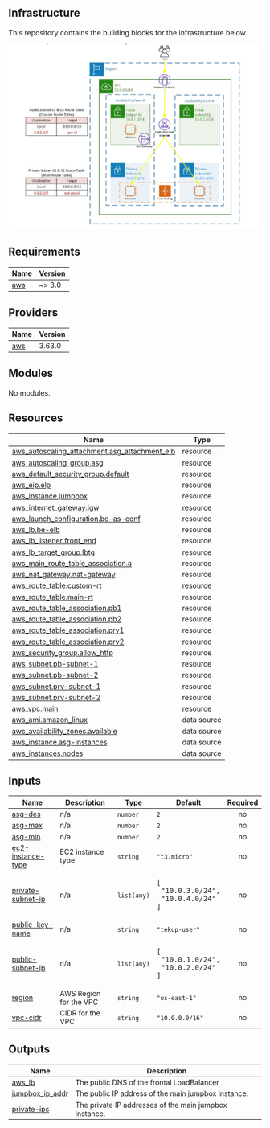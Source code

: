 
## Infrastructure

This repository contains the building blocks for the infrastructure below.


![alt Infrastructure diagrams](./Diagrams.JPG)
## Requirements

| Name | Version |
|------|---------|
| <a name="requirement_aws"></a> [aws](#requirement\_aws) | ~> 3.0 |

## Providers

| Name | Version |
|------|---------|
| <a name="provider_aws"></a> [aws](#provider\_aws) | 3.63.0 |

## Modules

No modules.

## Resources

| Name | Type |
|------|------|
| [aws_autoscaling_attachment.asg_attachment_elb](https://registry.terraform.io/providers/hashicorp/aws/latest/docs/resources/autoscaling_attachment) | resource |
| [aws_autoscaling_group.asg](https://registry.terraform.io/providers/hashicorp/aws/latest/docs/resources/autoscaling_group) | resource |
| [aws_default_security_group.default](https://registry.terraform.io/providers/hashicorp/aws/latest/docs/resources/default_security_group) | resource |
| [aws_eip.elp](https://registry.terraform.io/providers/hashicorp/aws/latest/docs/resources/eip) | resource |
| [aws_instance.jumpbox](https://registry.terraform.io/providers/hashicorp/aws/latest/docs/resources/instance) | resource |
| [aws_internet_gateway.igw](https://registry.terraform.io/providers/hashicorp/aws/latest/docs/resources/internet_gateway) | resource |
| [aws_launch_configuration.be-as-conf](https://registry.terraform.io/providers/hashicorp/aws/latest/docs/resources/launch_configuration) | resource |
| [aws_lb.be-elb](https://registry.terraform.io/providers/hashicorp/aws/latest/docs/resources/lb) | resource |
| [aws_lb_listener.front_end](https://registry.terraform.io/providers/hashicorp/aws/latest/docs/resources/lb_listener) | resource |
| [aws_lb_target_group.lbtg](https://registry.terraform.io/providers/hashicorp/aws/latest/docs/resources/lb_target_group) | resource |
| [aws_main_route_table_association.a](https://registry.terraform.io/providers/hashicorp/aws/latest/docs/resources/main_route_table_association) | resource |
| [aws_nat_gateway.nat-gateway](https://registry.terraform.io/providers/hashicorp/aws/latest/docs/resources/nat_gateway) | resource |
| [aws_route_table.custom-rt](https://registry.terraform.io/providers/hashicorp/aws/latest/docs/resources/route_table) | resource |
| [aws_route_table.main-rt](https://registry.terraform.io/providers/hashicorp/aws/latest/docs/resources/route_table) | resource |
| [aws_route_table_association.pb1](https://registry.terraform.io/providers/hashicorp/aws/latest/docs/resources/route_table_association) | resource |
| [aws_route_table_association.pb2](https://registry.terraform.io/providers/hashicorp/aws/latest/docs/resources/route_table_association) | resource |
| [aws_route_table_association.prv1](https://registry.terraform.io/providers/hashicorp/aws/latest/docs/resources/route_table_association) | resource |
| [aws_route_table_association.prv2](https://registry.terraform.io/providers/hashicorp/aws/latest/docs/resources/route_table_association) | resource |
| [aws_security_group.allow_http](https://registry.terraform.io/providers/hashicorp/aws/latest/docs/resources/security_group) | resource |
| [aws_subnet.pb-subnet-1](https://registry.terraform.io/providers/hashicorp/aws/latest/docs/resources/subnet) | resource |
| [aws_subnet.pb-subnet-2](https://registry.terraform.io/providers/hashicorp/aws/latest/docs/resources/subnet) | resource |
| [aws_subnet.prv-subnet-1](https://registry.terraform.io/providers/hashicorp/aws/latest/docs/resources/subnet) | resource |
| [aws_subnet.prv-subnet-2](https://registry.terraform.io/providers/hashicorp/aws/latest/docs/resources/subnet) | resource |
| [aws_vpc.main](https://registry.terraform.io/providers/hashicorp/aws/latest/docs/resources/vpc) | resource |
| [aws_ami.amazon_linux](https://registry.terraform.io/providers/hashicorp/aws/latest/docs/data-sources/ami) | data source |
| [aws_availability_zones.available](https://registry.terraform.io/providers/hashicorp/aws/latest/docs/data-sources/availability_zones) | data source |
| [aws_instance.asg-instances](https://registry.terraform.io/providers/hashicorp/aws/latest/docs/data-sources/instance) | data source |
| [aws_instances.nodes](https://registry.terraform.io/providers/hashicorp/aws/latest/docs/data-sources/instances) | data source |

## Inputs

| Name | Description | Type | Default | Required |
|------|-------------|------|---------|:--------:|
| <a name="input_asg-des"></a> [asg-des](#input\_asg-des) | n/a | `number` | `2` | no |
| <a name="input_asg-max"></a> [asg-max](#input\_asg-max) | n/a | `number` | `2` | no |
| <a name="input_asg-min"></a> [asg-min](#input\_asg-min) | n/a | `number` | `2` | no |
| <a name="input_ec2-instance-type"></a> [ec2-instance-type](#input\_ec2-instance-type) | EC2 instance type | `string` | `"t3.micro"` | no |
| <a name="input_private-subnet-ip"></a> [private-subnet-ip](#input\_private-subnet-ip) | n/a | `list(any)` | <pre>[<br>  "10.0.3.0/24",<br>  "10.0.4.0/24"<br>]</pre> | no |
| <a name="input_public-key-name"></a> [public-key-name](#input\_public-key-name) | n/a | `string` | `"tekup-user"` | no |
| <a name="input_public-subnet-ip"></a> [public-subnet-ip](#input\_public-subnet-ip) | n/a | `list(any)` | <pre>[<br>  "10.0.1.0/24",<br>  "10.0.2.0/24"<br>]</pre> | no |
| <a name="input_region"></a> [region](#input\_region) | AWS Region for the VPC | `string` | `"us-east-1"` | no |
| <a name="input_vpc-cidr"></a> [vpc-cidr](#input\_vpc-cidr) | CIDR for the VPC | `string` | `"10.0.0.0/16"` | no |

## Outputs

| Name | Description |
|------|-------------|
| <a name="output_aws_lb"></a> [aws\_lb](#output\_aws\_lb) | The public DNS of the frontal LoadBalancer |
| <a name="output_jumpbox_ip_addr"></a> [jumpbox\_ip\_addr](#output\_jumpbox\_ip\_addr) | The public IP address of the main jumpbox instance. |
| <a name="output_private-ips"></a> [private-ips](#output\_private-ips) | The private IP addresses of the main jumpbox instance. |
